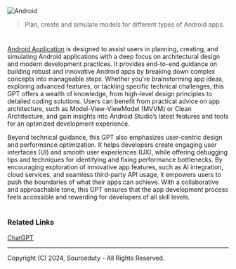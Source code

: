 ![Android](https://github.com/user-attachments/assets/b21a2be2-985e-4d41-9085-202611a9160c)

> Plan, create and simulate models for different types of Android apps.
#

[Android Application](https://chatgpt.com/g/g-Dg0HK37Q1-android-simlator) is designed to assist users in planning, creating, and simulating Android applications with a deep focus on architectural design and modern development practices. It provides end-to-end guidance on building robust and innovative Android apps by breaking down complex concepts into manageable steps. Whether you're brainstorming app ideas, exploring advanced features, or tackling specific technical challenges, this GPT offers a wealth of knowledge, from high-level design principles to detailed coding solutions. Users can benefit from practical advice on app architecture, such as Model-View-ViewModel (MVVM) or Clean Architecture, and gain insights into Android Studio’s latest features and tools for an optimized development experience.

Beyond technical guidance, this GPT also emphasizes user-centric design and performance optimization. It helps developers create engaging user interfaces (UI) and smooth user experiences (UX), while offering debugging tips and techniques for identifying and fixing performance bottlenecks. By encouraging exploration of innovative app features, such as AI integration, cloud services, and seamless third-party API usage, it empowers users to push the boundaries of what their apps can achieve. With a collaborative and approachable tone, this GPT ensures that the app development process feels accessible and rewarding for developers of all skill levels.

#
### Related Links

[ChatGPT](https://github.com/sourceduty/ChatGPT)

***
Copyright (C) 2024, Sourceduty - All Rights Reserved.

